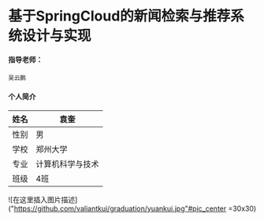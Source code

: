 
# 基于SpringCloud的新闻检索与推荐系统设计与实现
#### 指导老师：
	吴云鹏
#### 个人简介

 
|姓名| 袁奎 |
|--|--|
|  性别| 男 |
|  学校|郑州大学 |
|  专业|计算机科学与技术 |
|  班级| 4班 |

![在这里插入图片描述]("https://github.com/valiantkui/graduation/yuankui.jpg"#pic_center =30x30)

